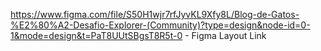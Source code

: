 https://www.figma.com/file/S50H1wjr7rfJyvKL9Xfy8L/Blog-de-Gatos-%E2%80%A2-Desafio-Explorer-(Community)?type=design&node-id=0-1&mode=design&t=PaT8UUtSBgsT8R5t-0 - Figma Layout Link
